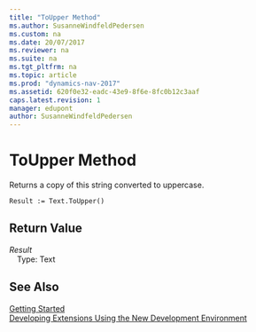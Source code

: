 ```yaml
---
title: "ToUpper Method"
ms.author: SusanneWindfeldPedersen
ms.custom: na
ms.date: 20/07/2017
ms.reviewer: na
ms.suite: na
ms.tgt_pltfrm: na
ms.topic: article
ms.prod: "dynamics-nav-2017"
ms.assetid: 620f0e32-eadc-43e9-8f6e-8fc0b12c3aaf
caps.latest.revision: 1
manager: edupont
author: SusanneWindfeldPedersen
---
```


# ToUpper Method
Returns a copy of this string converted to uppercase.  
```  
Result := Text.ToUpper()  
```  
## Return Value
*Result*  
&emsp;Type: Text  
  
## See Also
[Getting Started](../devenv-get-started.md)  
[Developing Extensions Using the New Development Environment](../devenv-dev-overview.md)  
